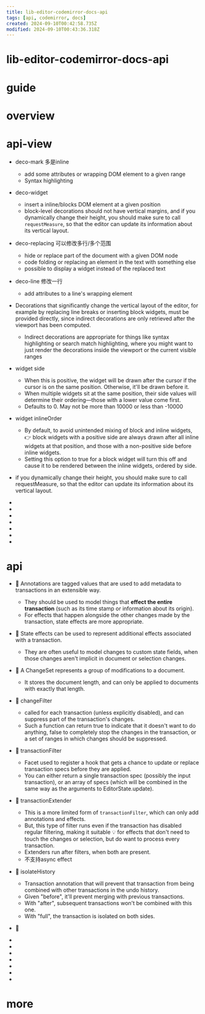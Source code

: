 ```yaml
---
title: lib-editor-codemirror-docs-api
tags: [api, codemirror, docs]
created: 2024-09-10T00:42:58.735Z
modified: 2024-09-10T00:43:36.318Z
---
```


# lib-editor-codemirror-docs-api

# guide

# overview

# api-view

- deco-mark 多是inline
  - add some attributes or wrapping DOM element to a given range
  - Syntax highlighting
- deco-widget
  - insert a inline/blocks DOM element at a given position
  - block-level decorations should not have vertical margins, and if you dynamically change their height, you should make sure to call `requestMeasure`, so that the editor can update its information about its vertical layout.
- deco-replacing 可以修改多行/多个范围
  - hide or replace part of the document with a given DOM node
  - code folding or replacing an element in the text with something else
  - possible to display a widget instead of the replaced text
- deco-line 修改一行
  - add attributes to a line's wrapping element

- Decorations that significantly change the vertical layout of the editor, for example by replacing line breaks or inserting block widgets, must be provided directly, since indirect decorations are only retrieved after the viewport has been computed.
  - Indirect decorations are appropriate for things like syntax highlighting or search match highlighting, where you might want to just render the decorations inside the viewport or the current visible ranges

- widget side
  - When this is positive, the widget will be drawn after the cursor if the cursor is on the same position. Otherwise, it'll be drawn before it. 
  - When multiple widgets sit at the same position, their side values will determine their ordering—those with a lower value come first. 
  - Defaults to 0. May not be more than 10000 or less than -10000
- widget inlineOrder
  - By default, to avoid unintended mixing of block and inline widgets, 👉 block widgets with a positive side are always drawn after all inline widgets at that position, and those with a non-positive side before inline widgets. 
  - Setting this option to true for a block widget will turn this off and cause it to be rendered between the inline widgets, ordered by side.

- if you dynamically change their height, you should make sure to call requestMeasure, so that the editor can update its information about its vertical layout.

- 
- 
- 
- 
- 
- 
- 

# api
- 🧩 Annotations are tagged values that are used to add metadata to transactions in an extensible way. 
  - They should be used to model things that **effect the entire transaction** (such as its time stamp or information about its origin). 
  - For effects that happen alongside the other changes made by the transaction, state effects are more appropriate.
- 🧩 State effects can be used to represent additional effects associated with a transaction. 
  - They are often useful to model changes to custom state fields, when those changes aren't implicit in document or selection changes.

- 🧩 A ChangeSet represents a group of modifications to a document. 
  - It stores the document length, and can only be applied to documents with exactly that length.

- 🧩 changeFilter
  - called for each transaction (unless explicitly disabled), and can suppress part of the transaction's changes.
  - Such a function can return true to indicate that it doesn't want to do anything, false to completely stop the changes in the transaction, or a set of ranges in which changes should be suppressed. 
- 🧩 transactionFilter
  - Facet used to register a hook that gets a chance to update or replace transaction specs before they are applied.
  - You can either return a single transaction spec (possibly the input transaction), or an array of specs (which will be combined in the same way as the arguments to EditorState.update).
- 🧩 transactionExtender
  - This is a more limited form of `transactionFilter`, which can only add annotations and effects.
  - But, this type of filter runs even if the transaction has disabled regular filtering, making it suitable 💡 for effects that don't need to touch the changes or selection, but do want to process every transaction.
  - Extenders run after filters, when both are present.
  - 不支持async effect

- 🧩 isolateHistory
  - Transaction annotation that will prevent that transaction from being combined with other transactions in the undo history. 
  - Given "before", it'll prevent merging with previous transactions. 
  - With "after", subsequent transactions won't be combined with this one. 
  - With "full", the transaction is isolated on both sides.

- 🧩 
- 
- 
- 
- 
- 
- 
- 

# more
